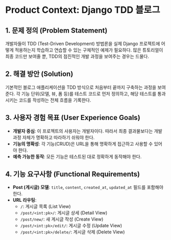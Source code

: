 # Product Context: Django TDD 블로그

## 1. 문제 정의 (Problem Statement)

개발자들이 TDD (Test-Driven Development) 방법론을 실제 Django 프로젝트에 어떻게 적용하는지 학습하고 연습할 수 있는 구체적인 예제가 필요하다. 많은 튜토리얼이 최종 코드만 보여줄 뿐, TDD의 점진적인 개발 과정을 보여주는 경우는 드물다.

## 2. 해결 방안 (Solution)

기본적인 블로그 애플리케이션을 TDD 방식으로 처음부터 끝까지 구축하는 과정을 보여준다. 각 기능 단위(모델, 뷰, 폼 등)를 테스트 코드로 먼저 정의하고, 해당 테스트를 통과시키는 코드를 작성하는 전체 흐름을 기록한다.

## 3. 사용자 경험 목표 (User Experience Goals)

- **개발자 중심**: 이 프로젝트의 사용자는 개발자이다. 따라서 최종 결과물보다는 개발 과정 자체가 명확하고 따라하기 쉬워야 한다.
- **기능의 명확성**: 각 기능(CRUD)은 URL을 통해 명확하게 접근하고 사용할 수 있어야 한다.
- **예측 가능한 동작**: 모든 기능은 테스트된 대로 정확하게 동작해야 한다.

## 4. 기능 요구사항 (Functional Requirements)

- **Post (게시글) 모델**: `title`, `content`, `created_at`, `updated_at` 필드를 포함해야 한다.
- **URL 라우팅**:
    - `/`: 게시글 목록 (List View)
    - `/post/<int:pk>/`: 게시글 상세 (Detail View)
    - `/post/new/`: 새 게시글 작성 (Create View)
    - `/post/<int:pk>/edit/`: 게시글 수정 (Update View)
    - `/post/<int:pk>/delete/`: 게시글 삭제 (Delete View)
